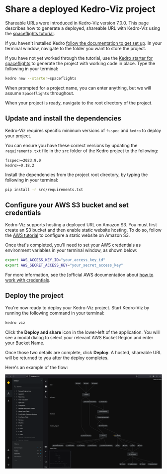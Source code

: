 # Share a deployed Kedro-Viz project

Shareable URLs were introduced in Kedro-Viz version 7.0.0. This page describes how to generate a deployed, shareable URL with Kedro-Viz using the [spaceflights tutorial](../tutorial/spaceflights_tutorial.md).

If you haven't installed Kedro [follow the documentation to get set up](../get_started/install.md). In your terminal window, navigate to the folder you want to store the project.

If you have not yet worked through the tutorial, use the [Kedro starter for spaceflights](https://github.com/kedro-org/kedro-starters/tree/main/spaceflights) to generate the project with working code in place. Type the following in your terminal:

```bash
kedro new --starter=spaceflights
```

When prompted for a project name, you can enter anything, but we will assume `Spaceflights` throughout.

When your project is ready, navigate to the root directory of the project.

## Update and install the dependencies

Kedro-Viz requires specific minimum versions of `fsspec` and `kedro` to deploy your project.

You can ensure you have these correct versions by updating the `requirements.txt` file in the `src` folder of the Kedro project to the following:

```text
fsspec>=2023.9.0
kedro>=0.18.2
```

Install the dependencies from the project root directory, by typing the following in your terminal:

```bash
pip install -r src/requirements.txt
```

## Configure your AWS S3 bucket and set credentials

Kedro-Viz supports hosting a deployed URL on Amazon S3. You must first create an S3 bucket and then enable static website hosting. To do so, follow the [AWS tutorial](https://docs.aws.amazon.com/AmazonS3/latest/userguide/HostingWebsiteOnS3Setup.html) to configure a static website on Amazon S3.

Once that's completed, you'll need to set your AWS credentials as environment variables in your terminal window, as shown below:

```bash
export AWS_ACCESS_KEY_ID="your_access_key_id"
export AWS_SECRET_ACCESS_KEY="your_secret_access_key"
```

For more information, see the [official AWS documentation about [how to work with credentials](https://docs.aws.amazon.com/cli/latest/userguide/cli-configure-envvars.html).

## Deploy the project

You're now ready to deploy your Kedro-Viz project. Start Kedro-Viz by running the following command in your terminal:

```bash
kedro viz
```

Click the **Deploy and share** icon in the lower-left of the application. You will see a modal dialog to select your relevant AWS Bucket Region and enter your Bucket Name.

Once those two details are complete, click **Deploy**. A hosted, shareable URL will be returned to you after the deploy completes.

Here's an example of the flow:

![](../meta/images/kedro-viz-deploy.gif)
